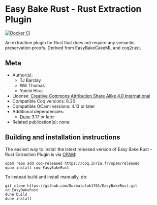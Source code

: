 <!---
This file was generated from `meta.yml`, please do not edit manually.
Follow the instructions on https://github.com/coq-community/templates to regenerate.
--->
# Easy Bake Rust - Rust Extraction Plugin

[![Docker CI][docker-action-shield]][docker-action-link]

[docker-action-shield]: https://github.com/Durbatuluk1701/EasyBakeRust/actions/workflows/docker-action.yml/badge.svg?branch=main
[docker-action-link]: https://github.com/Durbatuluk1701/EasyBakeRust/actions/workflows/docker-action.yml




An extraction plugin for Rust that does not require any semantic preservation proofs. Derived from EasyBakeCakeML and coq2rust.

## Meta

- Author(s):
  - TJ Barclay
  - Will Thomas
  - Yoichi Hirai
- License: [Creative Commons Attribution Share Alike 4.0 International](LICENSE)
- Compatible Coq versions: 8.20
- Compatible OCaml versions: 4.13 or later
- Additional dependencies:
  - [Dune](https://dune.build) 3.17 or later
- Related publication(s): none

## Building and installation instructions

The easiest way to install the latest released version of Easy Bake Rust - Rust Extraction Plugin
is via [OPAM](https://opam.ocaml.org/doc/Install.html):

```shell
opam repo add coq-released https://coq.inria.fr/opam/released
opam install coq-EasyBakeRust
```

To instead build and install manually, do:

``` shell
git clone https://github.com/Durbatuluk1701/EasyBakeRust.git
cd EasyBakeRust
dune build
dune install
```



